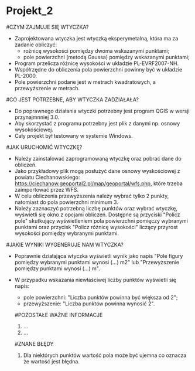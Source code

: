 # Projekt_2

#CZYM ZAJMUJE SIĘ WTYCZKA?
+ Zaprojektowana wtyczka jest wtyczką eksperymetalną, która ma za zadanie obliczyć:
    - rożnicę wysokości pomiędzy dwoma wskazanymi punktami;
    - pole powierzchni (metodą Gaussa) pomiędzy wskazanymi punktami;
+ Program przelicza różnicę wysokości w układzie PL-EVRF2007-NH.
+ Współrzędne do obliczenia pola powierzchni powinny być w układzie PL-2000.
+ Pole powierzchni podane jest w metrach kwadratowych, a przewyższenie w metrach.

#CO JEST POTRZEBNE, ABY WTYCZKA ZADZIAŁAŁA?
+ Do poprawnego działania wtyczki potrzebny jest program QGIS w wersji przynajmnniej 3.0.
+ Aby skorzystać z programu potrzebny jest plik z danymi np. osnowy wysokościowej.
+ Cały projekt był testowany w systemie Windows.

#JAK URUCHOMIĆ WTYCZKĘ?
 +  Należy zainstalować zaprogramowaną wtyczkę oraz pobrać dane do obliczeń.
 +  Jako przykładowy plik mogą posłużyć dane osnowy wyskościowej z powiatu Ciechanowskiego: https://ciechanow.geoportal2.pl/map/geoportal/wfs.php, które trzeba zaimportować przez WFS.
 +  W celu obliczenia przewyższenia należy wybrać tylko 2 punkty, natomiast do pola powierzchni minimum 3.
 +  Należy zaznaczyć potrzebną liczbę punktów oraz wybrać wtyczkę, wyświetli się okno z opcjami obliczeń. Dostępne są przyciski "Policz pole" skutkujący wyświetleniem pola powierzchni pomięczy wybranymi punktami oraz przycisk "Policz różnicę wysokości" liczący przyrost wysokości pomiędzy wybranymi punktami.  

#JAKIE WYNIKI WYGENERUJE NAM WTYCZKA?
 + Poprawnie działająca wtyczka wyświetli wynik jako napis "Pole figury pomiędzy wybranymi punktami wynosi (...) m2" lub "Przewyższenie pomiędzy punktami wynosi (...) m".
+ W przypadku wskazania niewłaściwej liczby punktów wyświetli się napis:
    - pole powierzchni: "Liczba punktów powinna być większa od 2";
    - przewyższenie: "Liczba punktów powinna wynosić 2".

  #POZOSTAŁE WAŻNE INFORMACJE
  1) ...
  2) ...
  
  #ZNANE BŁĘDY
  1) Dla niektórych punktów wartość pola może być ujemna co oznacza że wartość jest błędna.
  
